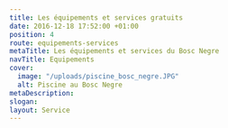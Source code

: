 ```yaml
---
title: Les équipements et services gratuits
date: 2016-12-18 17:52:00 +01:00
position: 4
route: equipements-services
metaTitle: Les équipements et services du Bosc Negre
navTitle: Equipements
cover:
  image: "/uploads/piscine_bosc_negre.JPG"
  alt: Piscine au Bosc Negre
metaDescription: 
slogan: 
layout: Service
---
```



